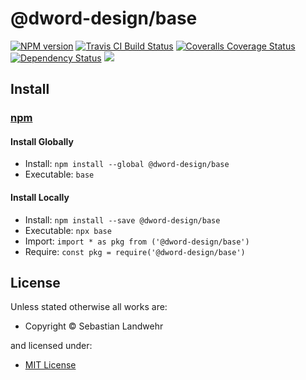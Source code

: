 <!-- TITLE/ -->

<h1>@dword-design/base</h1>

<!-- /TITLE -->


<!-- BADGES/ -->

<span class="badge-npmversion"><a href="https://npmjs.org/package/@dword-design/base" title="View this project on NPM"><img src="https://img.shields.io/npm/v/@dword-design/base.svg" alt="NPM version" /></a></span>
<span class="badge-travisci"><a href="http://travis-ci.org/dword-design/base" title="Check this project's build status on TravisCI"><img src="https://img.shields.io/travis/dword-design/base/master.svg" alt="Travis CI Build Status" /></a></span>
<span class="badge-coveralls"><a href="https://coveralls.io/r/dword-design/base" title="View this project's coverage on Coveralls"><img src="https://img.shields.io/coveralls/dword-design/base.svg" alt="Coveralls Coverage Status" /></a></span>
<span class="badge-daviddm"><a href="https://david-dm.org/dword-design/base" title="View the status of this project's dependencies on DavidDM"><img src="https://img.shields.io/david/dword-design/base.svg" alt="Dependency Status" /></a></span>
<span class="badge-shields"><a href="https://img.shields.io/badge/renovate-enabled-brightgreen.svg"><img src="https://img.shields.io/badge/renovate-enabled-brightgreen.svg" /></a></span>

<!-- /BADGES -->


<!-- DESCRIPTION/ -->



<!-- /DESCRIPTION -->


<!-- INSTALL/ -->

<h2>Install</h2>

<a href="https://npmjs.com" title="npm is a package manager for javascript"><h3>npm</h3></a>
<h4>Install Globally</h4>
<ul>
<li>Install: <code>npm install --global @dword-design/base</code></li>
<li>Executable: <code>base</code></li>
</ul>
<h4>Install Locally</h4>
<ul>
<li>Install: <code>npm install --save @dword-design/base</code></li>
<li>Executable: <code>npx base</code></li>
<li>Import: <code>import * as pkg from ('@dword-design/base')</code></li>
<li>Require: <code>const pkg = require('@dword-design/base')</code></li>
</ul>

<!-- /INSTALL -->


<!-- LICENSE/ -->

<h2>License</h2>

Unless stated otherwise all works are:

<ul><li>Copyright &copy; Sebastian Landwehr</li></ul>

and licensed under:

<ul><li><a href="http://spdx.org/licenses/MIT.html">MIT License</a></li></ul>

<!-- /LICENSE -->
